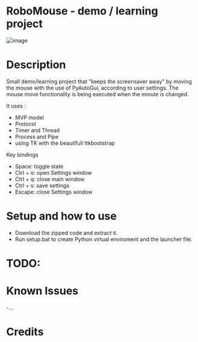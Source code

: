 # RoboMouse - demo / learning project
![image](https://github.com/WerewolfC/RoboMouse/assets/136624525/d09e1995-c818-4d45-a3c9-b2e4882e23c0)

# Description
Small demo/learning project that "keeps the screensaver away" by moving the mouse with the use of PyAutoGui, according to user settings.
The mouse move functionality is being executed when the minute is changed.

It uses :
- MVP model
- Protocol
- Timer and Thread
- Process and Pipe
- using TK with the beautifull ttkbootstrap

Key bindings
- Space: toggle state
- Ctrl + o: open Settings window
- Ctrl + q: close main window
- Ctrl + s: save settings
- Escape: close Settings window

# Setup and how to use
- Download the zipped code and extract it.
- Run setup.bat to create Python virtual enviroment and the launcher file.

# TODO:

# Known Issues
-...

# Credits
